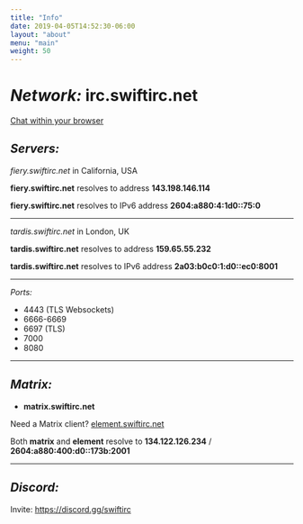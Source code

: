 ```yaml
---
title: "Info"
date: 2019-04-05T14:52:30-06:00
layout: "about"
menu: "main"
weight: 50
---
```


# _Network:_ irc.swiftirc.net

[Chat within your browser](https://chat.swiftirc.net/?perform=/server+-j+%23swiftirc,%23bullshit+wss://fiery.swiftirc.net:4443 "Chat within your browser")

## _Servers:_

_fiery.swiftirc.net_ in California, USA

**fiery.swiftirc.net** resolves to address **143.198.146.114**

**fiery.swiftirc.net** resolves to IPv6 address **2604:a880:4:1d0::75:0**

---

_tardis.swiftirc.net_ in London, UK

**tardis.swiftirc.net** resolves to address **159.65.55.232**

**tardis.swiftirc.net** resolves to IPv6 address **2a03:b0c0:1:d0::ec0:8001**

---

_Ports:_

- 4443 (TLS Websockets)
- 6666-6669
- 6697 (TLS)
- 7000
- 8080

---

## _Matrix:_

- **matrix.swiftirc.net**

Need a Matrix client? [element.swiftirc.net](https://element.swiftirc.net)

Both **matrix** and **element** resolve to **134.122.126.234** / **2604:a880:400:d0::173b:2001**

---

## _Discord:_

Invite: https://discord.gg/swiftirc
